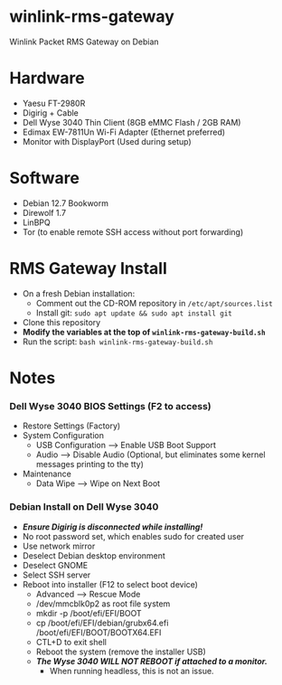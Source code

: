 # winlink-rms-gateway
Winlink Packet RMS Gateway on Debian
# Hardware
- Yaesu FT-2980R
- Digirig + Cable
- Dell Wyse 3040 Thin Client (8GB eMMC Flash / 2GB RAM)
- Edimax EW-7811Un Wi-Fi Adapter (Ethernet preferred)
- Monitor with DisplayPort (Used during setup)

# Software
- Debian 12.7 Bookworm
- Direwolf 1.7
- LinBPQ
- Tor (to enable remote SSH access without port forwarding)

# RMS Gateway Install
- On a fresh Debian installation:
  * Comment out the CD-ROM repository in `/etc/apt/sources.list`
  * Install git: `sudo apt update && sudo apt install git`
- Clone this repository
- **Modify the variables at the top of `winlink-rms-gateway-build.sh`**
- Run the script: `bash winlink-rms-gateway-build.sh`

# Notes
### Dell Wyse 3040 BIOS Settings (F2 to access)
- Restore Settings (Factory)
- System Configuration
  * USB Configuration --> Enable USB Boot Support
  * Audio --> Disable Audio (Optional, but eliminates some kernel messages printing to the tty)
- Maintenance
  * Data Wipe --> Wipe on Next Boot
  
### Debian Install on Dell Wyse 3040
- ***Ensure Digirig is disconnected while installing!***
- No root password set, which enables sudo for created user
- Use network mirror
- Deselect Debian desktop environment
- Deselect GNOME
- Select SSH server
- Reboot into installer (F12 to select boot device)
  * Advanced --> Rescue Mode
  *  /dev/mmcblk0p2 as root file system
  * mkdir -p /boot/efi/EFI/BOOT
  * cp /boot/efi/EFI/debian/grubx64.efi /boot/efi/EFI/BOOT/BOOTX64.EFI
  * CTL+D to exit shell
  * Reboot the system (remove the installer USB)
  * ***The Wyse 3040 WILL NOT REBOOT if attached to a monitor.***
    - When running headless, this is not an issue.
